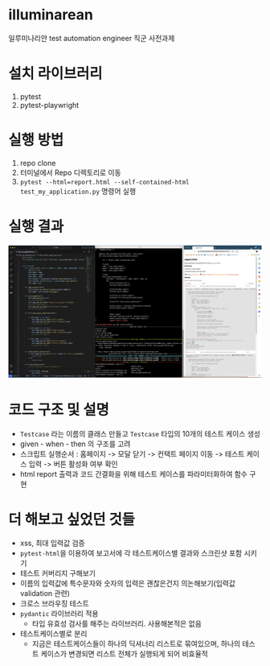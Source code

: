 # illuminarean
일루미나리안 test automation engineer 직군 사전과제

# 설치 라이브러리
1. pytest
2. pytest-playwright

# 실행 방법
1. repo clone 
2. 터미널에서 Repo 디렉토리로 이동 
3. `pytest --html=report.html --self-contained-html test_my_application.py` 명령어 실행

# 실행 결과
![실행 결과 이미지](test_result.png)

# 코드 구조 및 설명
- `Testcase` 라는 이름의 클래스 만들고 `Testcase` 타입의 10개의 테스트 케이스 생성
- given - when - then 의 구조를 고려
- 스크립트 실행순서 : 홈페이지 -> 모달 닫기 -> 컨택트 페이지 이동 -> 테스트 케이스 입력 -> 버튼 활성화 여부 확인
- html report 출력과 코드 간결화을 위해 테스트 케이스를 파라미터화하여 함수 구현 

# 더 해보고 싶었던 것들

 - xss, 최대 입력값 검증
 - `pytest-html`을 이용하여 보고서에 각 테스트케이스별 결과와 스크린샷 포함 시키기
 - 테스트 커버리지 구해보기
 - 이름의 입력값에 특수문자와 숫자의 입력은 괜찮은건지 의논해보기(입력값 validation 관련)
 - 크로스 브라우징 테스트
 - `pydantic` 라이브러리 적용
   - 타입 유효성 검사를 해주는 라이브러리. 사용해본적은 없음
 - 테스트케이스별로 분리 
   - 지금은 테스트케이스들이 하나의 딕셔너리 리스트로 묶여있으며, 하나의 테스트 케이스가 변경되면 리스트 전체가 실행되게 되어 비효율적


